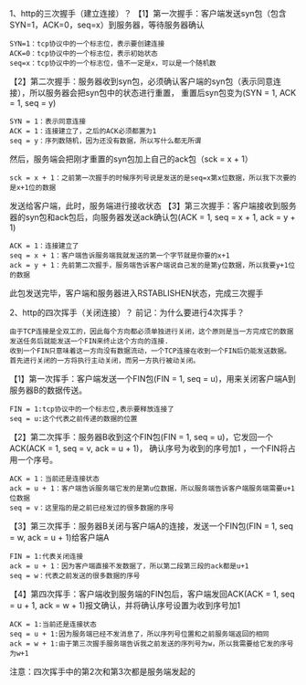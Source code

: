 1、http的三次握手（建立连接）？
【1】第一次握手：客户端发送syn包（包含SYN=1，ACK=0，seq=x）到服务器，等待服务器确认
```
SYN=1：tcp协议中的一个标志位，表示要创建连接
ACK=0：tcp协议中的一个标志位，表示初始状态
seq=x：tcp协议中的一个标志位，值不一定是x，可以是一个随机数
```
【2】第二次握手：服务器收到syn包，必须确认客户端的syn包（表示同意连接），所以服务器会把syn包中的状态进行重置，
重置后syn包变为(SYN = 1, ACK = 1, seq = y)
```
SYN = 1：表示同意连接
ACK = 1：连接建立了，之后的ACK必须都置为1
seq = y：序列数随机，因为还没有数据，所以写什么都无所谓
```
然后，服务端会把刚才重置的syn包加上自己的ack包（sck = x + 1）
```
sck = x + 1：之前第一次握手的时候序列号说是发送的是seq=x第x位数据，所以我下次要的是x+1位的数据
```
发送给客户端，此时，服务端进行接收状态
【3】第三次握手：客户端接收到服务器的syn包和ack包后，向服务器发送ack确认包(ACK = 1, seq = x + 1, ack = y + 1)
```
ACK = 1：连接建立了
seq = x + 1：客户端告诉服务端我就发送的第一个字节就是你要的x+1
ack = y + 1：先前第二次握手，服务端告诉客户端说自己发的是第y位数据，所以我要y+1位的数据
```
此包发送完毕，客户端和服务器进入RSTABLISHEN状态，完成三次握手

2、http的四次挥手（关闭连接）？
前记：为什么要进行4次挥手？
```
由于TCP连接是全双工的，因此每个方向都必须单独进行关闭，这个原则是当一方完成它的数据发送任务后就能发送一个FIN来终止这个方向的连接.
收到一个FIN只意味着这一方向没有数据流动，一个TCP连接在收到一个FIN后仍能发送数据。首先进行关闭的一方将执行主动关闭，而另一方执行被动关闭。
```
【1】第一次挥手：客户端发送一个FIN包(FIN = 1, seq = u)，用来关闭客户端A到服务器B的数据传送。
```
FIN = 1:tcp协议中的一个标志位,表示要释放连接了
seq = u:这个代表之前传递的数据的位置
```
【2】第二次挥手：服务器B收到这个FIN包(FIN = 1, seq = u)，它发回一个ACK(ACK = 1, seq = v, ack = u + 1)，
确认序号为收到的序号加1 ，一个FIN将占用一个序号。
```
ACK = 1：当前还是连接状态
ack = u + 1：客户端告诉服务端它发的是第u位数据，所以服务端告诉客户端服务端需要u+1位数据
seq = v：这里指的是之前已经发过的很多数据的序号
```
【3】第三次挥手：服务器B关闭与客户端A的连接，发送一个FIN包(FIN = 1, seq = w, ack = u + 1)给客户端A
```
FIN = 1:代表关闭连接
ack = u + 1：因为客户端直接不发数据了，所以第二段第三段的ack都是u+1
seq = w：代表之前发送的很多数据的序号
```
【4】第四次挥手：客户端收到服务端的FIN包后，客户端发回ACK(ACK = 1, seq = u + 1, ack = w + 1)报文确认，并将确认序号设置为收到序号加1
```
ACK = 1:当前还是连接状态
seq = u + 1:因为服务端已经不发消息了，所以序列号位置和之前服务端返回的相同
ack = w + 1:由于第三次握手服务端告诉我之前发送的序列号为w，所以我需要给它发的序号为w+1
```

注意：四次挥手中的第2次和第3次都是服务端发起的